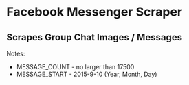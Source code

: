 # Facebook Messenger Scraper
## Scrapes Group Chat Images / Messages

Notes:
* MESSAGE_COUNT - no larger than 17500
* MESSAGE_START - 2015-9-10 (Year, Month, Day)